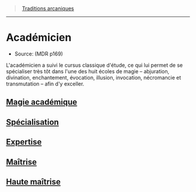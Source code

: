 ﻿---
!ClassItem
Name: Académicien
Source: (MDR p169)
Id: wizard_academician_hd.md#académicien
RootId: wizard_academician_hd.md
ParentLink: wizard_hd.md#traditions-arcaniques
ParentName: Traditions arcaniques
NameLevel: 1
---
>  [Traditions arcaniques](hd_wizard_traditions_arcaniques.md)

---


# Académicien

- Source: (MDR p169)

L'académicien a suivi le cursus classique d'étude, ce qui lui permet de se spécialiser très tôt dans l'une des huit écoles de magie – abjuration, divination, enchantement, évocation, illusion, invocation, nécromancie et transmutation – afin d'y exceller.



## [Magie académique](hd_wizard_academician_magie_academique.md)



## [Spécialisation](hd_wizard_academician_specialisation.md)



## [Expertise](hd_wizard_academician_expertise.md)



## [Maîtrise](hd_wizard_academician_maitrise.md)



## [Haute maîtrise](hd_wizard_academician_haute_maitrise.md)

